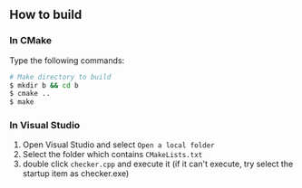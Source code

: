 ## How to build

### In CMake

Type the following commands:
```sh
# Make directory to build
$ mkdir b && cd b
$ cmake ..
$ make
```

### In Visual Studio

1. Open Visual Studio and select `Open a local folder`
2. Select the folder which contains `CMakeLists.txt`
3. double click `checker.cpp` and execute it (if it can't execute, try select the startup item as checker.exe)
